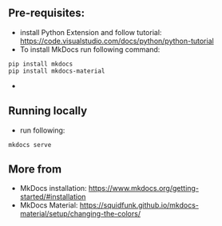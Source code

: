 ## Pre-requisites:
* install Python Extension and follow tutorial: https://code.visualstudio.com/docs/python/python-tutorial
* To install MkDocs run following command:
```
pip install mkdocs
pip install mkdocs-material
```
* 

## Running locally
* run following:
```
mkdocs serve
```

## More from
* MkDocs installation: https://www.mkdocs.org/getting-started/#installation
* MkDocs Material: https://squidfunk.github.io/mkdocs-material/setup/changing-the-colors/

